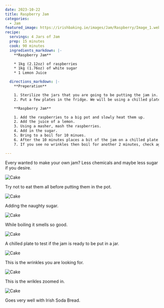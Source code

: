 ```yaml
---
date: 2023-10-22
title: Raspberry Jam
categories:
  - Jam
featured_image: https://irishbaking.ie/images/Jam/Raspberry/Image_1.webp
recipe:
  servings: 4 Jars of Jam
  prep: 15 minutes
  cook: 90 minutes
  ingredients_markdown: |-
    **Raspberry Jam**

    * 1kg (2.12oz) of raspberries
    * 1kg (1.76oz) of white sugar
    * 1 Lemon Juice

  directions_markdown: |-
    **Preperation**

    1. Sterilize the jars that you are going to be putting the jam in.
    2. Put a few plates in the fridge. We will be using a chilled plate to test if the jam is ready to be bottled.

    **Raspberry Jam**

    1. Add the raspberries to a big pot and slowly heat them up. 
    2. Add the juice of a lemon.
    3. Using a masher, mash the raspberries.
    4. Add in the sugar.
    5. Bring to a boil for 10 minues.
    6. After the 10 minutes places a bit of the jam on a chilled plate. Smudge it with your fingers. If it has wrinkles then the jam is done.
    7. If you see no wrinkles then boil for another 2 minutes, check again on the plate. Repeat untill you see wrinkles in the jam after smudging.

---
```

Every wanted to make your own jam? Less chemicals and maybe less sugar if you desire.

![Cake](https://irishbaking.ie/images/Jam/Raspberry/Image_2.webp)

Try not to eat them all before putting them in the pot.

![Cake](https://irishbaking.ie/images/Jam/Raspberry/Image_3.webp)

Adding the naughty sugar.

![Cake](https://irishbaking.ie/images/Jam/Raspberry/Image_4.webp)

While boiling it smells so good.

![Cake](https://irishbaking.ie/images/Jam/Raspberry/Image_5.webp)

A chilled plate to test if the jam is ready to be put in a jar.

![Cake](https://irishbaking.ie/images/Jam/Raspberry/Image_6.webp)

This is the wrinkles you are looking for.

![Cake](https://irishbaking.ie/images/Jam/Raspberry/Image_7.webp)

This is the wrikles zoomed in.

![Cake](https://irishbaking.ie/images/Jam/Raspberry/Image_8.webp)

Goes very well with Irish Soda Bread.
